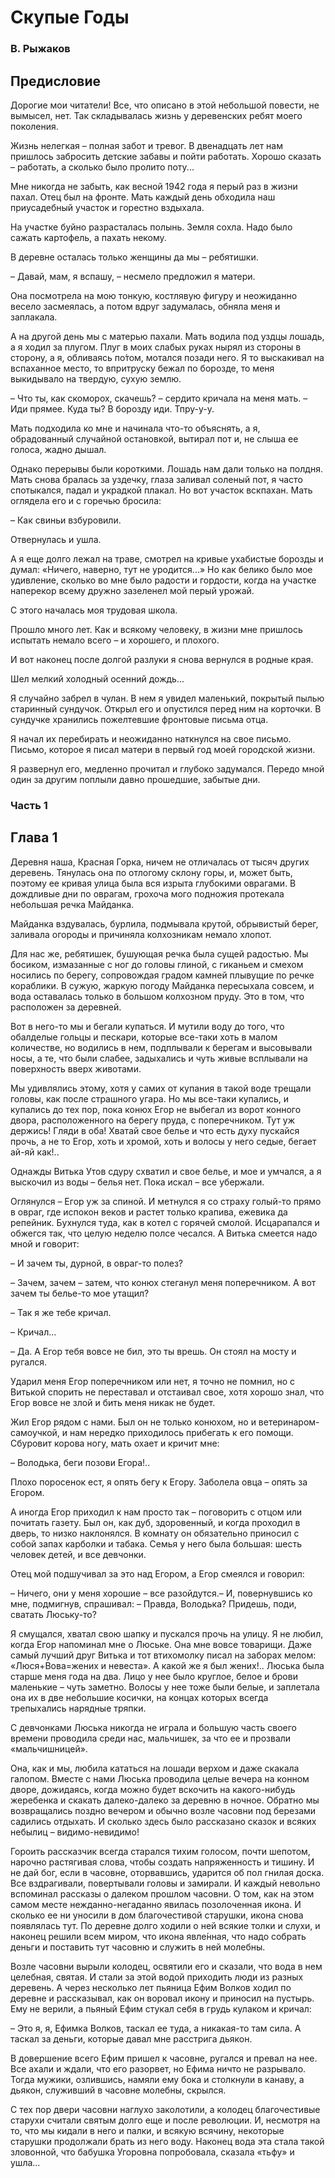# Скупые Годы
### В. Рыжаков

## Предисловие

Дорогие мои читатели! Все, что описано в этой небольшой повести, не вымысел, нет. Так складывалась жизнь у деревенских ребят моего поколения.

Жизнь нелегкая – полная забот и тревог. В двенадцать лет нам пришлось забросить детские забавы и пойти работать. Хорошо сказать – работать, а сколько было пролито поту...

Мне никогда не забыть, как весной 1942 года я перый раз в жизни пахал. Отец был на фронте. Мать каждый день обходила наш приусадебный участок и горестно вздыхала.

На участке буйно разрасталась полынь. Земля сохла. Надо было сажать картофель, а пахать некому.

В деревне осталась только женщины да мы – ребятишки.

 – Давай, мам, я вспашу, – несмело предложил я матери.
 
Она посмотрела на мою тонкую, костлявую фигуру и неожиданно весело засмеялась, а потом вдруг задумалась, обняла меня и заплакала.

А на другой день мы с матерью пахали. Мать водила под уздцы лошадь, а я ходил за плугом. Плуг в моих слабых руках нырял из стороны в сторону, а я, обливаясь по́том, мотался позади него. Я то выскакивал на вспаханное место, то впритруску бежал по борозде, то меня выкидывало на твердую, сухую землю.

– Что ты, как скоморох, скачешь? – сердито кричала на меня мать. – Иди прямее. Куда ты? В борозду иди. Тпру-у-у.

Мать подходила ко мне и начинала что-то объяснять, а я, обрадованный случайной остановкой, вытирал пот и, не слыша ее голоса, жадно дышал.

Однако перерывы были короткими. Лошадь нам дали только на полдня. Мать снова бралась за уздечку, глаза заливал соленый пот, я часто спотыкался, падал и украдкой плакал. Но вот участок вскпахан. Мать оглядела его и с горечью бросила:

– Как свиньи взбуровили.

Отвернулась и ушла.

А я еще долго лежал на траве, смотрел на кривые ухабистые борозды и думал: «Ничего, наверно, тут не уродится...» Но как белико было мое удивление, сколько во мне было радости и гордости, когда на участке наперекор всему дружно зазеленел мой перый урожай.

С этого началась моя трудовая школа.

Прошло много лет. Как и всякому человеку, в жизни мне пришлось испытать немало всего – и  хорошего, и плохого.

И вот наконец после долгой разлуки я снова вернулся в родные края.

Шел мелкий холодный осенний дождь...

Я случайно забрел в чулан. В нем я увидел маленький, покрытый пылью старинный сундучок. Открыл его и опустился перед ним на корточки. В сундучке хранились пожелтевшие фронтовые письма отца.

Я начал их перебирать и неожиданно наткнулся на свое письмо. Письмо, которое я писал матери в первый год моей городской жизни.

Я развернул его, медленно прочитал и глубоко задумался. Передо мной один за другим поплыли давно прошедшие, забытые дни.


### Часть 1

## Глава 1

Деревня наша, Красная Горка, ничем не отличалась от тысяч других деревень. Тянулась она по отлогому склону горы, и, может быть, поэтому ее кривая улица была вся изрыта глубокими оврагами. В дождливые дни по оврагам, грохоча мого подножия протекала небольшая речка Майданка.

Майданка вздувалась, бурлила, подмывала крутой, обрывистый берег, заливала огороды и причиняла колхозникам немало хлопот.

Для нас же, ребятишек, бушующая речка была сущей радостью. Мы босиком, измазанные с ног до головы глиной, с гиканьем и смехом носились по берегу, сопровождая градом камней плывущие по речке кораблики. В сужую, жаркую погоду Майданка пересыхала совсем, и вода оставалась только в большом колхозном пруду. Это в том, что расположен за деревней.

Вот в него-то мы и бегали купаться. И мутили воду до того, что обалделые гольцы и пескари, которые все-таки хоть в малом количестве, но водились в нем, подплывали к берегам и высовывали носы, а те, что были слабее, задыхались и чуть живые всплывали на поверхность вверх животами.

Мы удивлялись этому, хотя у самих от купания в такой воде трещали головы, как после страшного угара. Но мы все-таки купались, и купались до тех пор, пока конюх Егор не выбегал из ворот конного двора, расположенного на берегу пруда, с поперечником. Тут уж держись! Гляди в оба! Хватай свое белье и что есть духу пускайся прочь, а не то Егор, хоть и хромой, хоть и волосы у него седые, бегает ай-яй как!..

Однажды Витька Утов сдуру схватил и свое белье, и мое и умчался, а я выскочил из воды – белья нет. Пока искал – все убержали.

Оглянулся – Егор уж за спиной. И метнулся я со страху голый-то прямо в овраг, где испокон веков и растет только крапива, ежевика да репейник. Бухнулся туда, как в котел с горячей смолой. Исцарапался и обжегся так, что целую неделю полсе чесался. А Витька смеется надо мной и говорит:

– И зачем ты, дурной, в овраг-то полез?

– Зачем, зачем – затем, что конюх стеганул меня поперечником. А вот зачем ты белье-то мое утащил?

– Так я же тебе кричал.

– Кричал...

– Да. А Егор тебя вовсе не бил, это ты врешь. Он стоял на мосту и ругался.

Ударил меня Егор поперечником или нет, я точно не помнил, но с Витькой спорить не переставал и отстаивал свое, хотя хорошо знал, что Егор вовсе не злой и бить меня никак не будет.

Жил Егор рядом с нами. Был он не только конюхом, но и ветеринаром-самоучкой, и нам нередко приходилось прибегать к его помощи. Сбуровит корова ногу, мать охает и кричит мне:

– Володька, беги позови Егора!..

Плохо поросенок ест, я опять бегу к Егору. Заболела овца – опять за Егором.

А иногда Егор приходил к нам просто так – поговорить с отцом или почитать газету. Был он, как дуб, здоровенный, и когда проходил в дверь, то низко наклонялся. В комнату он обязательно приносил с собой запах карболки и табака. Семья у него была большая: шесть человек детей, и все девчонки.

Отец мой подшучивал за это над Егором, а Егор смеялся и говорил:

– Ничего, они у меня хорошие – все разойдутся.– И, повернувшись ко мне, подмигнув, спрашивал: – Правда, Володька? Придешь, поди, сватать Люську-то?

Я смущался, хватал свою шапку и пускался прочь на улицу. Я не любил, когда Егор напоминал мне о Люське. Она мне вовсе товарищи. Даже самый лучший друг Витька и тот втихомолку писал на заборах мелом: «Люся+Вова=жених и невеста». А какой же я был жених!.. Люська была старше меня года на два. Лицо у нее было круглое, белое и брови маленькие – чуть заметно. Волосы у нее тоже были белые, и заплетала она их в две небольшие косички, на концах которых всегда трепыхались нарядные тряпки.

С девчонками Люська никогда не играла и большую часть своего времени проводила среди нас, мальчишек, за что ее и прозвали «мальчишницей».

Она, как и мы, любила кататься на лошади верхом и даже скакала галопом. Вместе с нами Люська проводила целые вечера на конном дворе, дожидаясь, когда можно будет вскочить на какого-нибудь жеребенка и скакать далеко-далеко за деревню в ночное. Обратно мы возвращались поздно вечером и обычно возле часовни под березами садились отдыхать. И сколько здесь было рассказано сказок и всяких небылиц – видимо-невидимо!

Гороить рассказчик всегда старался тихим голосом, почти шепотом, нарочно растягивая слова, чтобы создать напряженность и тишину. И не дай бог, если в часовне, оторвавшись, ударится об пол гнилая доска. Все вздрагивали, повертывали головы и замирали. И каждый невольно вспоминал рассказы о далеком прошлом часовни. О том, как на этом самом месте нежданно-негаданно явилась позолоченная икона. И сколько ее ни уносили в дом благочестивой старушки, икона снова появлялась тут. По деревне долго ходили о ней всякие толки и слухи, и наконец решили всем миром, что икона явле́нная, что надо собрать деньги и поставить тут часовню и служить в ней молебны.

Возле часовни вырыли колодец, освятили его и сказали, что вода в нем целебная, святая. И стали за этой водой приходить люди из разных деревень. А через несколько лет пьяница Ефим Волков ходил по деревне и рассказывал, как он воровал икону и приносил на пустырь. Ему не верили, а пьяный Ефим стукал себя в грудь кулаком и кричал:

– Это я, я, Ефимка Волков, таскал ее туда, а никакая-то там сила. А таскал за деньги, которые давал мне расстрига дьякон.

В довершение всего Ефим пришел к часовне, ругался и превал на нее. Все ахали и ждали, что его разорвет, но Ефима ничто не разрывало. Тогда мужики, озлившись, намяли ему бока и столкнули в канаву, а дьякон, служивший в часовне молебны, скрылся.

С тех пор двери часовни наглухо заколотили, а колодец благочестивые старухи считали святым долго еще и после революции. И, несмотря на то, что мы кидали в него и палки, и всякую всячину, некоторые старушки продолжали брать из него воду. Наконец вода эта стала такой зловонной, что бабушка  Угоровна попробовала, сказала «тьфу» и ушла...
